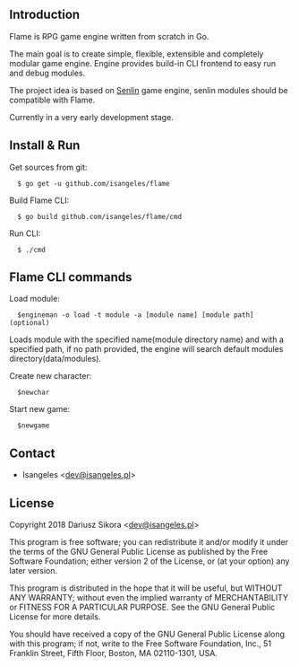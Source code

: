 ## Introduction
  Flame is RPG game engine written from scratch in Go.
  
  The main goal is to create simple, flexible, extensible and completely modular game engine. Engine provides build-in CLI frontend to easy run and debug modules.
  
  The project idea is based on [Senlin](https://github.com/isangeles/senlin) game engine, senlin modules should be compatible with Flame.
  
  Currently in a very early development stage.

## Install & Run
  Get sources from git:
```
  $ go get -u github.com/isangeles/flame
```
  Build Flame CLI:
```
  $ go build github.com/isangeles/flame/cmd
```
  Run CLI:
```
  $ ./cmd
```

## Flame CLI commands
Load module:
```
  $engineman -o load -t module -a [module name] [module path](optional)
```
Loads module with the specified name(module directory name) and with a specified path,
if no path provided, the engine will search default modules directory(data/modules).

Create new character:
```
  $newchar
```

Start new game:
```
  $newgame
```

## Contact
* Isangeles <<dev@isangeles.pl>>

## License
Copyright 2018 Dariusz Sikora <<dev@isangeles.pl>>
 
This program is free software; you can redistribute it and/or modify
it under the terms of the GNU General Public License as published by
the Free Software Foundation; either version 2 of the License, or
(at your option) any later version.
 
This program is distributed in the hope that it will be useful,
but WITHOUT ANY WARRANTY; without even the implied warranty of
MERCHANTABILITY or FITNESS FOR A PARTICULAR PURPOSE.  See the
GNU General Public License for more details.
 
You should have received a copy of the GNU General Public License
along with this program; if not, write to the Free Software
Foundation, Inc., 51 Franklin Street, Fifth Floor, Boston,
MA 02110-1301, USA.

